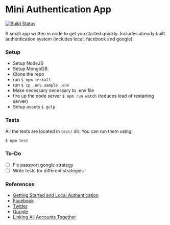 # Mini Authentication App

[![Build Status](https://travis-ci.org/agrim123/miniauth.svg?branch=master)](https://travis-ci.org/agrim123/miniauth)

A small app written in node to get you started quickly. Includes already built authentication system (includes local, facebook and google).

### Setup ###

* Setup NodeJS
* Setup MongoDB
* Clone the repo
* run `$ npm install`
* run `$ cp .env.sample .env`
* Make necessary necessary to .env file
* fire up the node server `$ npm run watch` (reduces load of restarting server)
* Setup assets `$ gulp`

### Tests ###
All the tests are located in `test/` dir. You can run them using:  
```bash
$ npm test
```

### To-Do ###

- [ ] Fix passport google strategy
- [ ] Write tests for different strategies

### References ###

- [Getting Started and Local Authentication](http://scotch.io/tutorials/javascript/easy-node-authentication-setup-and-local)
- [Facebook](http://scotch.io/tutorials/javascript/easy-node-authentication-facebook)
- [Twitter](http://scotch.io/tutorials/javascript/easy-node-authentication-twitter)
- [Google](http://scotch.io/tutorials/javascript/easy-node-authentication-google)
- [Linking All Accounts Together](http://scotch.io/tutorials/javascript/easy-node-authentication-linking-all-accounts-together)
